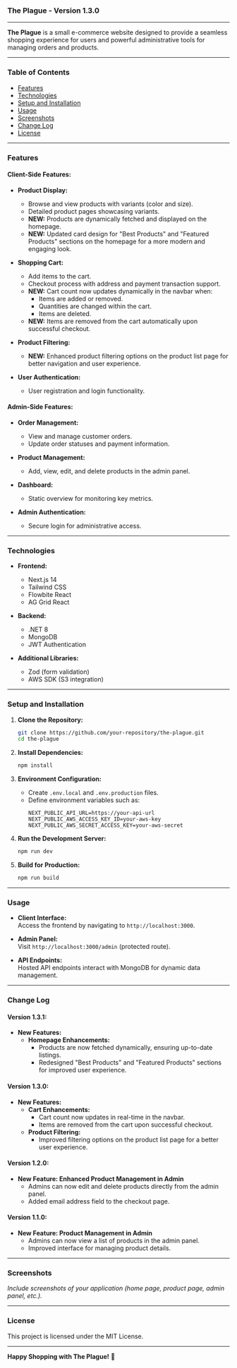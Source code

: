 ### The Plague - Version 1.3.0

---

**The Plague** is a small e-commerce website designed to provide a seamless shopping experience for users and powerful administrative tools for managing orders and products.

---

### Table of Contents

- [Features](#features)
- [Technologies](#technologies)
- [Setup and Installation](#setup-and-installation)
- [Usage](#usage)
- [Screenshots](#screenshots)
- [Change Log](#change-log)
- [License](#license)

---

### Features

#### **Client-Side Features:**

- **Product Display:**

  - Browse and view products with variants (color and size).
  - Detailed product pages showcasing variants.
  - **NEW:** Products are dynamically fetched and displayed on the homepage.
  - **NEW:** Updated card design for "Best Products" and "Featured Products" sections on the homepage for a more modern and engaging look.

- **Shopping Cart:**

  - Add items to the cart.
  - Checkout process with address and payment transaction support.
  - **NEW:** Cart count now updates dynamically in the navbar when:
    - Items are added or removed.
    - Quantities are changed within the cart.
    - Items are deleted.
  - **NEW:** Items are removed from the cart automatically upon successful checkout.

- **Product Filtering:**

  - **NEW:** Enhanced product filtering options on the product list page for better navigation and user experience.

- **User Authentication:**
  - User registration and login functionality.

#### **Admin-Side Features:**

- **Order Management:**

  - View and manage customer orders.
  - Update order statuses and payment information.

- **Product Management:**

  - Add, view, edit, and delete products in the admin panel.

- **Dashboard:**

  - Static overview for monitoring key metrics.

- **Admin Authentication:**
  - Secure login for administrative access.

---

### Technologies

- **Frontend:**

  - Next.js 14
  - Tailwind CSS
  - Flowbite React
  - AG Grid React

- **Backend:**

  - .NET 8
  - MongoDB
  - JWT Authentication

- **Additional Libraries:**
  - Zod (form validation)
  - AWS SDK (S3 integration)

---

### Setup and Installation

1. **Clone the Repository:**

   ```bash
   git clone https://github.com/your-repository/the-plague.git
   cd the-plague
   ```

2. **Install Dependencies:**

   ```bash
   npm install
   ```

3. **Environment Configuration:**

   - Create `.env.local` and `.env.production` files.
   - Define environment variables such as:
     ```plaintext
     NEXT_PUBLIC_API_URL=https://your-api-url
     NEXT_PUBLIC_AWS_ACCESS_KEY_ID=your-aws-key
     NEXT_PUBLIC_AWS_SECRET_ACCESS_KEY=your-aws-secret
     ```

4. **Run the Development Server:**

   ```bash
   npm run dev
   ```

5. **Build for Production:**
   ```bash
   npm run build
   ```

---

### Usage

- **Client Interface:**  
  Access the frontend by navigating to `http://localhost:3000`.

- **Admin Panel:**  
  Visit `http://localhost:3000/admin` (protected route).

- **API Endpoints:**  
  Hosted API endpoints interact with MongoDB for dynamic data management.

---

### Change Log

#### **Version 1.3.1:**

- **New Features:**
  - **Homepage Enhancements:**
    - Products are now fetched dynamically, ensuring up-to-date listings.
    - Redesigned "Best Products" and "Featured Products" sections for improved user experience.

#### **Version 1.3.0:**

- **New Features:**
  - **Cart Enhancements:**
    - Cart count now updates in real-time in the navbar.
    - Items are removed from the cart upon successful checkout.
  - **Product Filtering:**
    - Improved filtering options on the product list page for a better user experience.

#### **Version 1.2.0:**

- **New Feature: Enhanced Product Management in Admin**
  - Admins can now edit and delete products directly from the admin panel.
  - Added email address field to the checkout page.

#### **Version 1.1.0:**

- **New Feature: Product Management in Admin**
  - Admins can now view a list of products in the admin panel.
  - Improved interface for managing product details.

---

### Screenshots

_Include screenshots of your application (home page, product page, admin panel, etc.)._

---

### License

This project is licensed under the MIT License.

---

**Happy Shopping with The Plague!** 🛒
